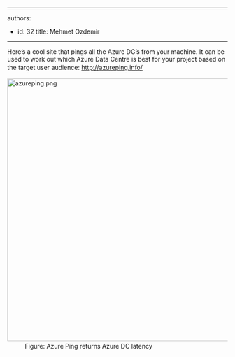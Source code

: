 

---
authors:
  - id: 32
    title: Mehmet Ozdemir
---




<span class='intro'> <p class="p1">Here’s a cool site that pings all the Azure DC’s from your machine. It can be used to work out which Azure Data Centre is best for your project based on the target user audience&#58;&#160;<a href="http&#58;//azureping.info/" style="line-height&#58;1.6;">http&#58;//azureping.info/</a><span style="line-height&#58;1.6;">​</span></p> </span>

<dl class="image"><dt>​<img src="/PublishingImages/azureping.png" alt="azureping.png" style="width&#58;600px;" /></dt><dd>Figure&#58; Azure Ping returns Azure DC latency</dd></dl>


